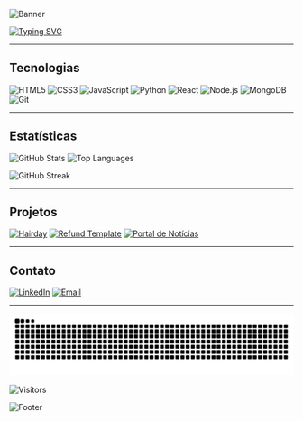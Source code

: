 ![Banner](https://capsule-render.vercel.app/api?type=waving&color=gradient&height=180&section=header&text=Pedro%20Guimarães&fontSize=48&fontAlignY=38&animation=scaleIn)

[![Typing SVG](https://readme-typing-svg.herokuapp.com?font=Roboto+Mono&size=20&pause=1000&color=FFFFFF&center=false&vCenter=false&width=400&lines=Full+Stack+Developer;Computer+Science;Belo+Horizonte%2C+MG%2C+Brasil)](https://git.io/typing-svg)

---

## Tecnologias

![HTML5](https://img.shields.io/badge/HTML5-E34F26?style=flat&logo=html5&logoColor=white)
![CSS3](https://img.shields.io/badge/CSS3-1572B6?style=flat&logo=css3&logoColor=white)
![JavaScript](https://img.shields.io/badge/JavaScript-F7DF1E?style=flat&logo=javascript&logoColor=black)
![Python](https://img.shields.io/badge/Python-3776AB?style=flat&logo=python&logoColor=white)
![React](https://img.shields.io/badge/React-20232A?style=flat&logo=react&logoColor=61DAFB)
![Node.js](https://img.shields.io/badge/Node.js-43853D?style=flat&logo=node.js&logoColor=white)
![MongoDB](https://img.shields.io/badge/MongoDB-4EA94B?style=flat&logo=mongodb&logoColor=white)
![Git](https://img.shields.io/badge/Git-F05032?style=flat&logo=git&logoColor=white)

---

## Estatísticas

<img src="https://github-readme-stats.vercel.app/api?username=PedroHSGuimaraes&show_icons=true&theme=transparent&hide_border=true&title_color=FFFFFF&text_color=FFFFFF&icon_color=FFFFFF" alt="GitHub Stats" height="140" /> <img src="https://github-readme-stats.vercel.app/api/top-langs/?username=PedroHSGuimaraes&layout=compact&theme=transparent&hide_border=true&title_color=FFFFFF&text_color=FFFFFF" alt="Top Languages" height="140" />

<img src="https://github-readme-streak-stats.herokuapp.com/?user=PedroHSGuimaraes&theme=transparent&hide_border=true&stroke=FFFFFF&ring=FFFFFF&fire=FFFFFF&currStreakLabel=FFFFFF" alt="GitHub Streak" height="120" />

---

## Projetos

[![Hairday](https://github-readme-stats.vercel.app/api/pin/?username=PedroHSGuimaraes&repo=--Hairday&theme=transparent&hide_border=true&title_color=FFFFFF&text_color=FFFFFF&icon_color=FFFFFF)](https://github.com/PedroHSGuimaraes/--Hairday)
[![Refund Template](https://github-readme-stats.vercel.app/api/pin/?username=PedroHSGuimaraes&repo=--Refund-template&theme=transparent&hide_border=true&title_color=FFFFFF&text_color=FFFFFF&icon_color=FFFFFF)](https://github.com/PedroHSGuimaraes/--Refund-template)
[![Portal de Notícias](https://github-readme-stats.vercel.app/api/pin/?username=PedroHSGuimaraes&repo=--Roketseat-Portal-de-noticias&theme=transparent&hide_border=true&title_color=FFFFFF&text_color=FFFFFF&icon_color=FFFFFF)](https://github.com/PedroHSGuimaraes/--Roketseat-Portal-de-noticias)

---

## Contato

[![LinkedIn](https://img.shields.io/badge/LinkedIn-0077B5?style=flat&logo=linkedin&logoColor=white)](https://www.linkedin.com/in/pedro-henrique-santos-guimarães-b06555121/)
[![Email](https://img.shields.io/badge/Email-0078D4?style=flat&logo=microsoft-outlook&logoColor=white)](mailto:pedro.guimaraes02@hotmail.com)

---

<picture>
  <source media="(prefers-color-scheme: dark)" srcset="https://github.com/PedroHSGuimaraes/PedroHSGuimaraes/blob/output/github-contribution-grid-snake-dark.svg" />
  <source media="(prefers-color-scheme: light)" srcset="https://github.com/PedroHSGuimaraes/PedroHSGuimaraes/blob/output/github-contribution-grid-snake.svg" />
  <img alt="github-snake" src="https://github.com/PedroHSGuimaraes/PedroHSGuimaraes/blob/output/github-contribution-grid-snake.svg" />
</picture>

![Visitors](https://api.visitorbadge.io/api/visitors?path=PedroHSGuimaraes&label=Visitantes&labelColor=%23000000&countColor=%23FFFFFF)

![Footer](https://capsule-render.vercel.app/api?type=waving&color=gradient&height=80&section=footer)
